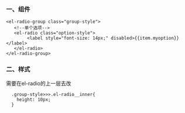 
### 一、组件

```vue
<el-radio-group class="group-style">
   <!--单个选项-->
   <el-radio class="option-style">
        <label style="font-size: 14px;" disabled>{{item.myoption}}</label>
   </el-radio>
</el-radio-group>
```

### 二、样式

需要在el-radio的上一层去改

```vue
  .group-style>>>.el-radio__inner{
    height: 10px;
  }
```























